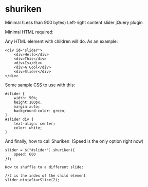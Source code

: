 shuriken
========

Minimal (Less than 900 bytes) Left-right content slider jQuery plugin

Minimal HTML required:

Any HTML element with children will do. As an example:
```
<div id="slider">
	<div>Hello</div>
	<div>This</div>
	<div>Is</div>
	<div>A Cool</div>
	<div>Slider</div>
</div>
```
  Some sample CSS to use with this:
``` 
#slider {
	width: 50%;
	height:100px;
	margin:auto;
	background-color: green;
}
#slider div {
	text-align: center;
	color: white;
}
```
  
  And finally, how to call Shuriken:
  (Speed is the only option right now)
```
slider = $("#slider").shuriken({
	speed: 600
});
```
    
    How to shuffle to a different slide:
    
```
//2 is the index of the child element
slider.ninjaStarSlice(2);
```
